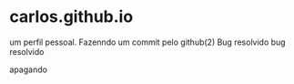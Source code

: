 # carlos.github.io
um perfil pessoal. Fazenndo um commit pelo github(2)
Bug resolvido
bug resolvido

apagando

